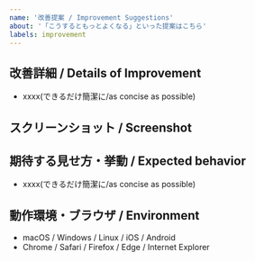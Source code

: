 ```yaml
---
name: '改善提案 / Improvement Suggestions'
about: '「こうするともっとよくなる」といった提案はこちら'
labels: improvement
---
```


## 改善詳細 / Details of Improvement
- xxxx(できるだけ簡潔に/as concise as possible)

## スクリーンショット / Screenshot
<!-- バグであればdeveloper toolからコンソールも合わせて添付 -->
<!-- If it's a bug, attach a screenshot of the developer tool console -->

## 期待する見せ方・挙動 / Expected behavior
- xxxx(できるだけ簡潔に/as concise as possible)

## 動作環境・ブラウザ / Environment
- macOS / Windows / Linux / iOS / Android
- Chrome / Safari / Firefox / Edge / Internet Explorer
